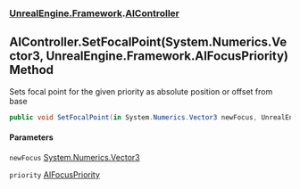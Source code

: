 ### [UnrealEngine.Framework](./UnrealEngine-Framework.md 'UnrealEngine.Framework').[AIController](./AIController.md 'UnrealEngine.Framework.AIController')
## AIController.SetFocalPoint(System.Numerics.Vector3, UnrealEngine.Framework.AIFocusPriority) Method
Sets focal point for the given priority as absolute position or offset from base  
```csharp
public void SetFocalPoint(in System.Numerics.Vector3 newFocus, UnrealEngine.Framework.AIFocusPriority priority);
```
#### Parameters
<a name='UnrealEngine-Framework-AIController-SetFocalPoint(System-Numerics-Vector3_UnrealEngine-Framework-AIFocusPriority)-newFocus'></a>
`newFocus` [System.Numerics.Vector3](https://docs.microsoft.com/en-us/dotnet/api/System.Numerics.Vector3 'System.Numerics.Vector3')  
  
<a name='UnrealEngine-Framework-AIController-SetFocalPoint(System-Numerics-Vector3_UnrealEngine-Framework-AIFocusPriority)-priority'></a>
`priority` [AIFocusPriority](./AIFocusPriority.md 'UnrealEngine.Framework.AIFocusPriority')  
  

